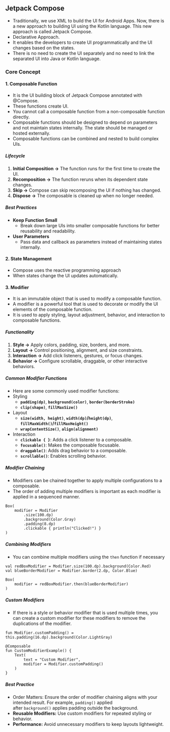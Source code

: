 ## Jetpack Compose
- Traditionally, we use XML to build the UI for Android Apps. Now, there is a new approach to building UI using the Kotlin language. This new approach is called Jetpack Compose.
- Declarative Approach.
- It enables the developers to create UI programmatically and the UI changes based on the states.
- There is no need to create the UI separately and no need to link the separated UI into Java or Kotlin language.

### Core Concept
#### 1. Composable Function
- It is the UI building block of Jetpack Compose annotated with @Compose.
- These functions create UI.
- You cannot call a composable function from a non-composable function directly.
- Composable functions should be designed to depend on parameters and not maintain states internally. The state should be managed or hosted externally.
- Composable functions can be combined and nested to build complex UIs.
##### Lifecycle
1. **Initial Composition ->** The function runs for the first time to create the UI.
2. **Recomposition ->** The function reruns when its dependent state changes.
3. **Skip ->** Compose can skip recomposing the UI if nothing has changed.
4. **Dispose ->** The composable is cleaned up when no longer needed.

##### Best Practices
- **Keep Function Small**
	- Break down large UIs into smaller composable functions for better reusability and readability.
- **User Parameters**
	- Pass data and callback as parameters instead of maintaining states internally. 

#### 2. State Management
- Compose uses the reactive programming approach
- When states change the UI updates automatically.

#### 3. Modifier
- It is an immutable object that is used to modify a composable function.
- A modifier is a powerful tool that is used to decorate or modify the UI elements of the composable function.
- It is used to apply styling, layout adjustment, behavior, and interaction to composable functions.

##### Functionality
1. **Style ->**  Apply colors, padding, size, borders, and more.
2. **Layout ->** Control positioning, alignment, and size constraints.
3. **Interaction ->** Add click listeners, gestures, or focus changes.
4. **Behavior ->** Configure scrollable, draggable, or other interactive behaviors.

##### Common Modifier Functions
- Here are some commonly used modifier functions:
- Styling
	- **`padding(dp)`**, **`background(color)`**, **`border(borderStroke)`**
	- **`clip(shape)`**, **`fillMaxSize()`**
- Layout
	- **`size(width, height)`**, **`width(dp)`/`height(dp)`**, **`fillMaxWidth()`/`fillMaxHeight()`**
	- **`wrapContentSize()`**, **`align(alignment)`**
- Interaction
	- **`clickable { }`**: Adds a click listener to a composable.
	- **`focusable()`**: Makes the composable focusable.
	- **`draggable()`**: Adds drag behavior to a composable.
	- **`scrollable()`**: Enables scrolling behavior.

##### Modifier Chaining
- Modifiers can be chained together to apply multiple configurations to a composable. 
- The order of adding multiple modifiers is important as each modifier is applied in a sequenced manner.
```
Box(
    modifier = Modifier
        .size(100.dp)
        .background(Color.Gray)
        .padding(8.dp)
        .clickable { println("Clicked!") }
)
```

##### Combining Modifiers
- You can combine multiple modifiers using the `then` function if necessary
```
val redBoxModifier = Modifier.size(100.dp).background(Color.Red)
val blueBorderModifier = Modifier.border(2.dp, Color.Blue)

Box(
    modifier = redBoxModifier.then(blueBorderModifier)
)
```

##### Custom Modifiers
- If there is a style or behavior modifier that is used multiple times, you can create a custom modifier for these modifiers to remove the duplications of the modifier.
```
fun Modifier.customPadding() = this.padding(16.dp).background(Color.LightGray)

@Composable
fun CustomModifierExample() {
    Text(
        text = "Custom Modifier",
        modifier = Modifier.customPadding()
    )
}
```

##### Best Practice
- Order Matters: Ensure the order of modifier chaining aligns with your intended result. For example, `padding()` applied after `background()` applies padding outside the background.
- **Reusable Modifiers:** Use custom modifiers for repeated styling or behavior.
- **Performance:** Avoid unnecessary modifiers to keep layouts lightweight.

